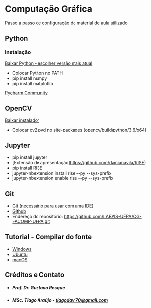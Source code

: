 # Computação Gráfica

Passo a passo de configuração do material de aula utilizado  
## Python
### Instalação
[Baixar Python - escolher versão mais atual](https://www.python.org/downloads/windows/)
* Colocar Python no PATH
* pip install numpy
* pip install matplotlib

[Pycharm Community](https://www.jetbrains.com/pycharm/download/#section=windows)

## OpenCV
[Baixar instalador](https://sourceforge.net/projects/opencvlibrary/?source=typ_redirect)
* Colocar cv2.pyd no site-packages (opencv/build/python/3.6/x64)

## Jupyter
* pip install jupyter
* [Extensão de apresentação]https://github.com/damianavila/RISE)
* pip install RISE
* jupyter-nbextension install rise --py --sys-prefix
* jupyter-nbextension enable rise --py --sys-prefix  

## Git
* [Git (necessário para usar com uma IDE)](https://git-scm.com/)
* [Github](https://desktop.github.com/)
* Endereço do repositório: https://github.com/LABVIS-UFPA/CG-FACOMP-UFPA.git

## Tutorial - Compilar do fonte
* [Windows](https://docs.opencv.org/3.0-beta/doc/py_tutorials/py_setup/py_setup_in_windows/py_setup_in_windows.html)
* [Ubuntu](https://www.pyimagesearch.com/2016/10/24/ubuntu-16-04-how-to-install-opencv/)
* [macOS](https://www.pyimagesearch.com/2015/06/29/install-opencv-3-0-and-python-3-4-on-osx/)

## Créditos e Contato
* ##### Prof. Dr. Gustavo Resque
* ##### MSc. Tiago Araújo  - tiagodavi70@gmail.com
